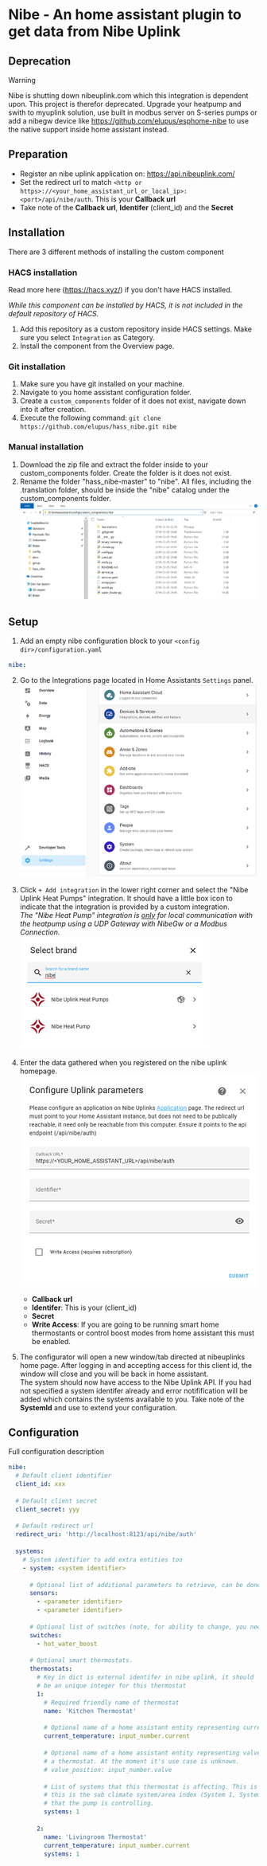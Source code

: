 # Nibe - An home assistant plugin to get data from Nibe Uplink

## Deprecation

> [!WARNING]
> Nibe is shutting down nibeuplink.com which this integration is dependent upon. This project is therefor deprecated. Upgrade your heatpump and swith to myuplink solution, use built in modbus server on S-series pumps or add a nibegw device like https://github.com/elupus/esphome-nibe to use the native support inside home assistant instead.

## Preparation

- Register an nibe uplink application on: https://api.nibeuplink.com/
- Set the redirect url to match `<http or https>://<your_home_assistant_url_or_local_ip>:<port>/api/nibe/auth`. This is your **Callback url**
- Take note of the **Callback url**, **Identifer** (client_id) and the **Secret**

## Installation

There are 3 different methods of installing the custom component

### HACS installation

Read more here (https://hacs.xyz/) if you don't have HACS installed. 

_While this component can be installed by HACS, it is not included in the default repository of HACS._

1. Add this repository as a custom repository inside HACS settings. Make sure you select `Integration` as Category.
2. Install the component from the Overview page.

### Git installation

1. Make sure you have git installed on your machine.
2. Navigate to you home assistant configuration folder.
3. Create a `custom_components` folder of it does not exist, navigate down into it after creation.
4. Execute the following command: `git clone https://github.com/elupus/hass_nibe.git nibe`

### Manual installation

1. Download the zip file and extract the folder inside to your custom_components folder. Create the folder is it does not exist.
2. Rename the folder "hass_nibe-master" to "nibe". All files, including the .translation folder, should be inside the "nibe" catalog under the custom_components folder.<br>
![Windows Folder](./docs/nibe_files_windows.png)

## Setup

1. Add an empty nibe configuration block to your `<config dir>/configuration.yaml`

```yaml
nibe:
```

2. Go to the Integrations page located in Home Assistants `Settings` panel.<br>
![Integrations page](./docs/integrations.png)

3. Click `+ Add integration` in the lower right corner and select the "Nibe Uplink Heat Pumps" integration. It should have a little box icon to indicate that the integration is provided by a custom integration.<br><i>The "Nibe Heat Pump" integration is <u>only</u> for local communication with the heatpump using a UDP Gateway with NibeGw or a Modbus Connection.</i><br>
![Nibe integrations](./docs/nibe_integration.png)<br>

4. Enter the data gathered when you registered on the nibe uplink homepage.<br>
![Configure uplink parameters](./docs/nibe_config.png) 

   - **Callback url**
   - **Identifer**: This is your (client_id)
   - **Secret**
   - **Write Access**: If you are going to be running smart home thermostants or control boost modes from home assistant this must be enabled.

5. The configurator will open a new window/tab directed at nibeuplinks home page. After logging in and accepting access for this client id, the window will close and you will be back in home assistant.<br>
   The system should now have access to the Nibe Uplink API. If you had not specified a system identifer already and error notifification will be added which contains the systems available to you. Take note of the **SystemId** and use to extend your configuration.

## Configuration

Full configuration description

```yaml
nibe:
  # Default client identifier
  client_id: xxx

  # Default client secret
  client_secret: yyy

  # Default redirect url
  redirect_uri: 'http://localhost:8123/api/nibe/auth'

  systems:
    # System identifier to add extra entities too
    - system: <system identifier>

      # Optional list of additional parameters to retrieve, can be done here or on the sensor platform.
      sensors:
        - <parameter identifier>
        - <parameter identifier>

      # Optional list of switches (note, for ability to change, you need to use writeaccess and have payed license).
      switches:
        - hot_water_boost

      # Optional smart thermostats.
      thermostats:
        # Key in dict is external identifer in nibe uplink, it should
        # be an unique integer for this thermostat
        1:
          # Required friendly name of thermostat
          name: 'Kitchen Thermostat'

          # Optional name of a home assistant entity representing current temperature
          current_temperature: input_number.current

          # Optional name of a home assistant entity representing valve position of
          # a thermostat. At the moment it's use case is unknown.
          # valve_position: input_number.valve

          # List of systems that this thermostat is affecting. This is
          # this is the sub climate system/area index (System 1, System 2, ..)
          # that the pump is controlling.
          systems: 1

        2:
          name: 'Livingroom Thermostat'
          current_temperature: input_number.current
          systems: 1
```
